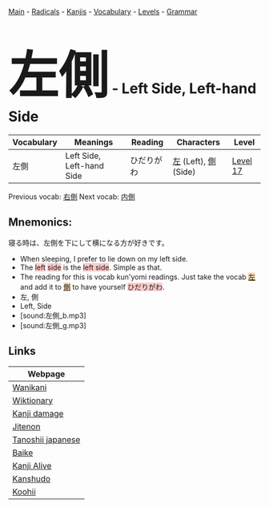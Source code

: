 <style> bigfont {font-size: 100px}</style>
[Main](../README.md) -
[Radicals](../radicals.md) -
[Kanjis](../kanjis.md) -
[Vocabulary](../vocabulary.md) -
[Levels](../levels.md) -
[Grammar](../grammar.md)
# <bigfont> 左側</bigfont> - Left Side, Left-hand Side 

| Vocabulary | Meanings | Reading | Characters | Level |
| --- | --- | --- | --- | --- |
| 左側 | Left Side, Left-hand Side | ひだりがわ |  [左](../kanjis/左.md) (Left), [側](../kanjis/側.md) (Side) | [Level 17](../levels/wk_level17.md) |

Previous vocab: [右側](右側.md) Next vocab: [内側](内側.md) 

## Mnemonics:
寝る時は、左側を下にして横になる方が好きです。
* When sleeping, I prefer to lie down on my left side.
* The <span style="background-color:#ffcccb"> left</span> <span style="background-color:#ffcccb"> side</span> is the <span style="background-color:#ffcccb"> left side</span>. Simple as that.
* The reading for this is vocab kun'yomi readings. Just take the vocab <span style="background-color:#fed8b1"> [左](https://jisho.org/search/左)</span> and add it to <span style="background-color:#fed8b1"> [側](https://jisho.org/search/側)</span> to have yourself <span style="background-color:#ffcccb"> ひだりがわ</span>.
* 左, 側
* Left, Side
* [sound:左側_b.mp3]
* [sound:左側_g.mp3]


## Links 

| Webpage |
| --- |
| [Wanikani          ](https://www.wanikani.com/kanji/左側) |
| [Wiktionary        ](https://en.wiktionary.org/wiki/左側) |
| [Kanji damage      ](http://www.kanjidamage.com/kanji/search?utf8=✓&q=左側) |
| [Jitenon           ](https://jitenon.com/kanji/左側) |
| [Tanoshii japanese ](https://www.tanoshiijapanese.com/dictionary/kanji.cfm?k=左側) |
| [Baike             ](https://baike.baidu.com/item/左側) |
| [Kanji Alive       ](https://app.kanjialive.com/左側) |
| [Kanshudo          ](https://www.kanshudo.com/searchmn?q=左側) |
| [Koohii            ](https://kanji.koohii.com/study/kanji/左側) |
